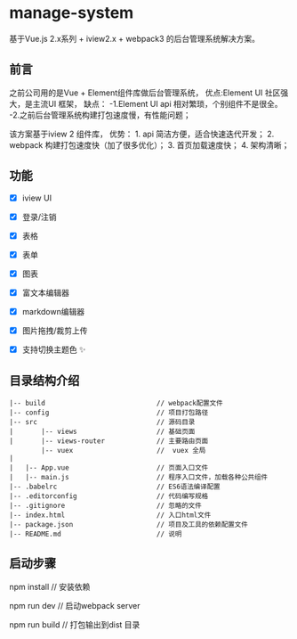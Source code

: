 

# manage-system #

基于Vue.js 2.x系列 + iview2.x + webpack3 的后台管理系统解决方案。


## 前言 ##
之前公司用的是Vue + Element组件库做后台管理系统，
优点:Element UI 社区强大，是主流UI 框架，
缺点：
      -1.Element UI api 相对繁琐，个别组件不是很全。
      -2.之前后台管理系统构建打包速度慢，有性能问题；

该方案基于iview 2 组件库，
优势： 1. api 简洁方便，适合快速迭代开发；
       2. webpack 构建打包速度快（加了很多优化）；
       3. 首页加载速度快；
       4. 架构清晰；

## 功能 ##
- [x] iview UI
- [x] 登录/注销
- [x] 表格
- [x] 表单
- [x] 图表
- [x] 富文本编辑器
- [x] markdown编辑器
- [x] 图片拖拽/裁剪上传
- [x] 支持切换主题色 :sparkles:


## 目录结构介绍 ##

	|-- build                            // webpack配置文件
	|-- config                           // 项目打包路径
	|-- src                              // 源码目录
	|       |-- views                    // 基础页面
	|		|-- views-router             // 主要路由页面
         	|-- vuex                     //  vuex 全局
	|
	|   |-- App.vue                      // 页面入口文件
	|   |-- main.js                      // 程序入口文件，加载各种公共组件
	|-- .babelrc                         // ES6语法编译配置
	|-- .editorconfig                    // 代码编写规格
	|-- .gitignore                       // 忽略的文件
	|-- index.html                       // 入口html文件
	|-- package.json                     // 项目及工具的依赖配置文件
	|-- README.md                        // 说明


## 启动步骤 ##

npm install                              // 安装依赖

npm run dev                              // 启动webpack server

npm run build                            // 打包输出到dist 目录